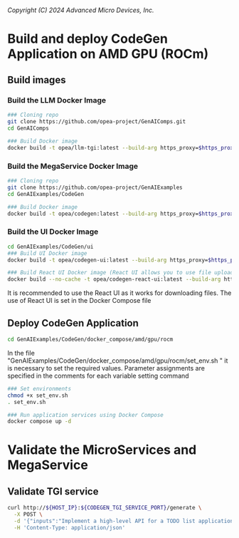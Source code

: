 ###### Copyright (C) 2024 Advanced Micro Devices, Inc.

# Build and deploy CodeGen Application on AMD GPU (ROCm)

## Build images
### Build the LLM Docker Image

```bash
### Cloning repo
git clone https://github.com/opea-project/GenAIComps.git
cd GenAIComps

### Build Docker image
docker build -t opea/llm-tgi:latest --build-arg https_proxy=$https_proxy --build-arg http_proxy=$http_proxy -f comps/llms/text-generation/tgi/Dockerfile .
```

### Build the MegaService Docker Image

```bash
### Cloning repo
git clone https://github.com/opea-project/GenAIExamples
cd GenAIExamples/CodeGen

### Build Docker image
docker build -t opea/codegen:latest --build-arg https_proxy=$https_proxy --build-arg http_proxy=$http_proxy -f Dockerfile .
```

### Build the UI Docker Image

```bash
cd GenAIExamples/CodeGen/ui
### Build UI Docker image
docker build -t opea/codegen-ui:latest --build-arg https_proxy=$https_proxy --build-arg http_proxy=$http_proxy -f ./docker/Dockerfile .

### Build React UI Docker image (React UI allows you to use file uploads)
docker build --no-cache -t opea/codegen-react-ui:latest --build-arg https_proxy=$https_proxy --build-arg http_proxy=$http_proxy -f ./docker/Dockerfile.react .
```
It is recommended to use the React UI as it works for downloading files. The use of React UI is set in the Docker Compose file
## Deploy CodeGen Application

```bash
cd GenAIExamples/CodeGen/docker_compose/amd/gpu/rocm
```
In the file "GenAIExamples/CodeGen/docker_compose/amd/gpu/rocm/set_env.sh " it is necessary to set the required values. Parameter assignments are specified in the comments for each variable setting command

```bash
### Set environments
chmod +x set_env.sh
. set_env.sh

### Run application services using Docker Compose
docker compose up -d
```

# Validate the MicroServices and MegaService

## Validate TGI service

```bash
curl http://${HOST_IP}:${CODEGEN_TGI_SERVICE_PORT}/generate \
  -X POST \
  -d '{"inputs":"Implement a high-level API for a TODO list application. The API takes as input an operation request and updates the TODO list in place. If the request is invalid, raise an exception.","parameters":{"max_new_tokens":256, "do_sample": true}}' \
  -H 'Content-Type: application/json'
```



